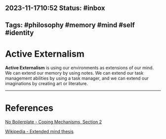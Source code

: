 2023-11-1710:52
Status: #inbox
---
Tags: #philosophy #memory #mind #self #identity
---

# Active Externalism

**Active Externalism** is using our environments as extensions of our mind. We can extend our memory by using notes. We can extend our task management abilities by using a task manager, and we can extend our imaginations by creating art or literature.


---
# References

[No Boilerplate - Coping Mechanisms, Section 2](https://github.com/0atman/noboilerplate/blob/main/scripts/27-coping-mechanisms.md)

[Wikipedia - Extended mind thesis](https://en.wikipedia.org/wiki/Extended_mind_thesis)

